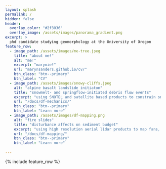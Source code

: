 ```yaml
---
layout: splash
permalink: /
hidden: false
header:
  overlay_color: "#2f3036"
  overlay_image: /assets/images/panorama_gradient.png
excerpt: >
  phd candidate studying geomorphology at the University of Oregon
feature_row:
  - image_path: /assets/images/me-tree.jpeg
    title: "about me!"
    alt: "me!"
    excerpt: "marynie!"
    url: "marynsanders.github.io/cv/"
    btn_class: "btn--primary"
    btn_label: "CV"
  - image_path: /assets/images/snowy-cliffs.jpeg
    alt: "alpine basalt landslide initiaton"
    title: "snowmelt- and springflow-initiated debris flow events"
    excerpt: "using SNOTEL and satellite based products to constrain snowmelt + mapping springs with a forward-looking infrared camera to better understand hydrologic triggering mechanisms in alpine landscapes"
    url: "/docs/df-mechanics/"
    btn_class: "btn--primary"
    btn_label: "Learn more"
  - image_path: /assets/images/df-mapping.png
    alt: "fire slides"
    title: "disturbance affects on sediment budget"
    excerpt: "using high resolution aerial lidar products to map fans, catchments, streams, and debris flow events to understand the effects of fire within an active volcanic landscape"
    url: "/docs/df-mapping/"
    btn_class: "btn--primary"
    btn_label: "Learn more"
    
---
```


{% include feature_row %}
